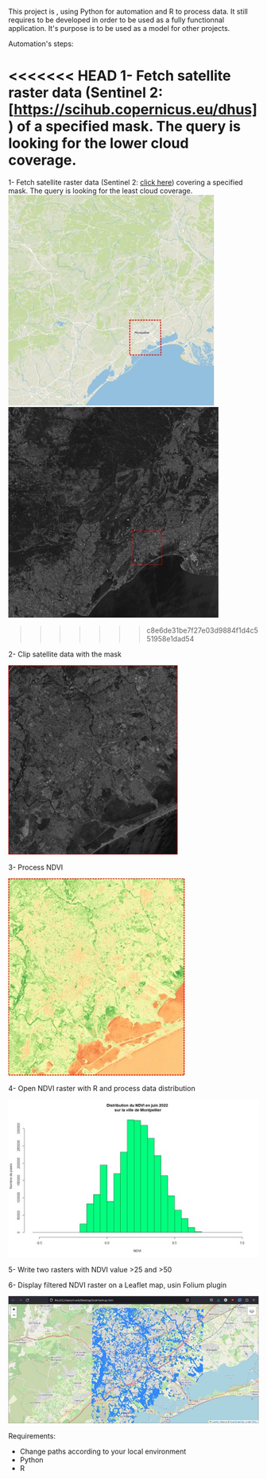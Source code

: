This project is , using Python for automation and R to process data.
It still requires to be developed in order to be used as a fully functionnal application.
It's purpose is to be used as a model for other projects.

Automation's steps:

<<<<<<< HEAD
  1- Fetch satellite raster data (Sentinel 2: [https://scihub.copernicus.eu/dhus]) of a specified mask. The query is looking for the lower cloud coverage.
=======
  1- Fetch satellite raster data (Sentinel 2: [click here](https://scihub.copernicus.eu/dhus)) covering a specified mask. The query is looking for the least cloud coverage.
  ![Mask](./illustrations/area_mask.jpg)
  ![Sentinel2](./illustrations/sentinel2_bands.jpg)
>>>>>>> c8e6de31be7f27e03d9884f1d4c551958e1dad54
  
  2- Clip satellite data with the mask
  
  ![Clip mask](./illustrations/mask_clip.jpg)
  
  3- Process NDVI
  
  ![NDVI](./illustrations/NDVI.jpg)
  
  4- Open NDVI raster with R and process data distribution
  
  ![NDVI distribution](./illustrations/NDVI_distribution.jpg)
  
  5- Write two rasters with NDVI value >25 and >50
  
  6- Display filtered NDVI raster on a Leaflet map, usin Folium plugin
  
  ![Leaflet](./illustrations/NDVI_leaflet.jpg)
  
Requirements:

  - Change paths according to your local environment
  - Python
  - R
